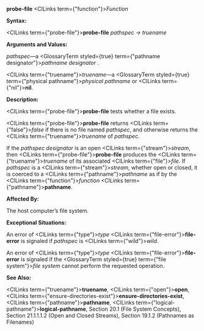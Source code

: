 **probe-file** <ClLinks  term={"function"}><i>Function</i></ClLinks> 



**Syntax:** 



<ClLinks  term={"probe-file"}><b>probe-file</b></ClLinks> *pathspec → truename* 



**Arguments and Values:** 



*pathspec*—a <GlossaryTerm styled={true} term={"pathname designator"}><i>pathname designator</i></GlossaryTerm> . 







 



 



<ClLinks  term={"truename"}><i>truename</i></ClLinks>—a <GlossaryTerm styled={true} term={"physical pathname"}><i>physical pathname</i></GlossaryTerm> or <ClLinks  term={"nil"}><b>nil</b></ClLinks>. 



**Description:** 



<ClLinks  term={"probe-file"}><b>probe-file</b></ClLinks> tests whether a file exists. 



<ClLinks  term={"probe-file"}><b>probe-file</b></ClLinks> returns <ClLinks  term={"false"}><i>false</i></ClLinks> if there is no file named *pathspec*, and otherwise returns the <ClLinks  term={"truename"}><i>truename</i></ClLinks> of *pathspec*. 



If the *pathspec designator* is an open <ClLinks  term={"stream"}><i>stream</i></ClLinks>, then <ClLinks  term={"probe-file"}><b>probe-file</b></ClLinks> produces the <ClLinks  term={"truename"}><i>truename</i></ClLinks> of its associated <ClLinks  term={"file"}><i>file</i></ClLinks>. If *pathspec* is a <ClLinks  term={"stream"}><i>stream</i></ClLinks>, whether open or closed, it is coerced to a <ClLinks  term={"pathname"}><i>pathname</i></ClLinks> as if by the <ClLinks  term={"function"}><i>function</i></ClLinks> <ClLinks  term={"pathname"}><b>pathname</b></ClLinks>. 



**Affected By:** 



The host computer’s file system. 



**Exceptional Situations:** 



An error of <ClLinks  term={"type"}><i>type</i></ClLinks> <ClLinks  term={"file-error"}><b>file-error</b></ClLinks> is signaled if *pathspec* is <ClLinks  term={"wild"}><i>wild</i></ClLinks>. 



An error of <ClLinks  term={"type"}><i>type</i></ClLinks> <ClLinks  term={"file-error"}><b>file-error</b></ClLinks> is signaled if the <GlossaryTerm styled={true} term={"file system"}><i>file system</i></GlossaryTerm> cannot perform the requested operation. 



**See Also:** 



<ClLinks  term={"truename"}><b>truename</b></ClLinks>, <ClLinks  term={"open"}><b>open</b></ClLinks>, <ClLinks  term={"ensure-directories-exist"}><b>ensure-directories-exist</b></ClLinks>, <ClLinks  term={"pathname"}><b>pathname</b></ClLinks>, <ClLinks  term={"logical-pathname"}><b>logical-pathname</b></ClLinks>, Section 20.1 (File System Concepts), Section 21.1.1.1.2 (Open and Closed Streams), Section 19.1.2 (Pathnames as Filenames) 



